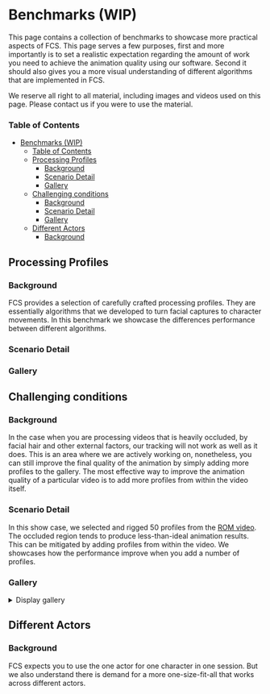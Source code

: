 # Benchmarks (WIP)
This page contains a collection of benchmarks to showcase more practical aspects of FCS. 
This page serves a few purposes, first and more importantly is to set a realistic expectation regarding the amount of work you need to achieve the animation quality using our software. Second it should also gives you a more visual understanding of different algorithms that are implemented in FCS.  

We reserve all right to all material, including images and videos used on this page. Please contact us if you were to use the material.   
### Table of Contents
- [Benchmarks (WIP)](#benchmarks-wip)
    - [Table of Contents](#table-of-contents)
  - [Processing Profiles](#processing-profiles)
    - [Background](#background)
    - [Scenario Detail](#scenario-detail)
    - [Gallery](#gallery)
  - [Challenging conditions](#challenging-conditions)
    - [Background](#background-1)
    - [Scenario Detail](#scenario-detail-1)
    - [Gallery](#gallery-1)
  - [Different Actors](#different-actors)
    - [Background](#background-2)

## Processing Profiles
### Background
FCS provides a selection of carefully crafted processing profiles. They are essentially algorithms that we developed to turn facial captures to character movements. In this benchmark we showcase the differences performance between different algorithms. 

### Scenario Detail


### Gallery



## Challenging conditions

### Background
In the case when you are processing videos that is heavily occluded, by facial hair and other external factors, our tracking will not work as well as it does. This is an area where we are actively working on, nonetheless, you can still improve the final quality of the animation by simply adding more profiles to the gallery. The most effective way to improve the animation quality of a particular video is to add more profiles from within the video itself. 

### Scenario Detail
In this show case, we selected and rigged 50 profiles from the [ROM video](https://github.com/ZukunFCS/artifacts/raw/refs/heads/master/benchmarks/common/roms/nagaki_rom.mp4). The occluded region tends to produce less-than-ideal animation results. This can be mitigated by adding profiles from within the video. We showcases how the performance improve when you add a number of profiles. 


### Gallery
<details>
  <summary >Display gallery</summary>
  
| Performance Video | Baseline (50+0 Profiles) |
| --------- | --------- |
| <video height="300" controls><source src="https://github.com/ZukunFCS/artifacts/raw/refs/heads/master/benchmarks/common/challenging_reference_set/cheek_pull_both_t01.mp4" type="video/mp4"></video> |<video height="300" controls><source src="https://github.com/ZukunFCS/artifacts/raw/refs/heads/master/benchmarks/profile_counts/baseline/cheek_pull_both_t01.mp4" type="video/mp4"></video> |
| <video height="300" controls><source src="https://github.com/ZukunFCS/artifacts/raw/refs/heads/master/benchmarks/common/challenging_reference_set/cheek_pull_right_t01.mp4" type="video/mp4"></video> |<video height="300" controls><source src="https://github.com/ZukunFCS/artifacts/raw/refs/heads/master/benchmarks/profile_counts/baseline/cheek_pull_right_t01.mp4" type="video/mp4"></video> |
| <video height="300" controls><source src="https://github.com/ZukunFCS/artifacts/raw/refs/heads/master/benchmarks/common/challenging_reference_set/down_normal_t01.mp4" type="video/mp4"></video> |<video height="300" controls><source src="https://github.com/ZukunFCS/artifacts/raw/refs/heads/master/benchmarks/profile_counts/baseline/down_normal_t01.mp4" type="video/mp4"></video> |
| <video height="300" controls><source src="https://github.com/ZukunFCS/artifacts/raw/refs/heads/master/benchmarks/common/challenging_reference_set/down_silence_t01.mp4" type="video/mp4"></video> |<video height="300" controls><source src="https://github.com/ZukunFCS/artifacts/raw/refs/heads/master/benchmarks/profile_counts/baseline/down_silence_t01.mp4" type="video/mp4"></video> |
| <video height="300" controls><source src="https://github.com/ZukunFCS/artifacts/raw/refs/heads/master/benchmarks/common/challenging_reference_set/eye_scratch_both_t01.mp4" type="video/mp4"></video> |<video height="300" controls><source src="https://github.com/ZukunFCS/artifacts/raw/refs/heads/master/benchmarks/profile_counts/baseline/eye_scratch_both_t01.mp4" type="video/mp4"></video> |
| <video height="300" controls><source src="https://github.com/ZukunFCS/artifacts/raw/refs/heads/master/benchmarks/common/challenging_reference_set/eye_scratch_left_t01.mp4" type="video/mp4"></video> |<video height="300" controls><source src="https://github.com/ZukunFCS/artifacts/raw/refs/heads/master/benchmarks/profile_counts/baseline/eye_scratch_left_t01.mp4" type="video/mp4"></video> |
| <video height="300" controls><source src="https://github.com/ZukunFCS/artifacts/raw/refs/heads/master/benchmarks/common/challenging_reference_set/eyemask_normal_t01.mp4" type="video/mp4"></video> |<video height="300" controls><source src="https://github.com/ZukunFCS/artifacts/raw/refs/heads/master/benchmarks/profile_counts/baseline/eyemask_normal_t01.mp4" type="video/mp4"></video> |
| <video height="300" controls><source src="https://github.com/ZukunFCS/artifacts/raw/refs/heads/master/benchmarks/common/challenging_reference_set/eyepatch_normal_t01.mp4" type="video/mp4"></video> |<video height="300" controls><source src="https://github.com/ZukunFCS/artifacts/raw/refs/heads/master/benchmarks/profile_counts/baseline/eyepatch_normal_t01.mp4" type="video/mp4"></video> |
| <video height="300" controls><source src="https://github.com/ZukunFCS/artifacts/raw/refs/heads/master/benchmarks/common/challenging_reference_set/Gendou_normal_t01.mp4" type="video/mp4"></video> |<video height="300" controls><source src="https://github.com/ZukunFCS/artifacts/raw/refs/heads/master/benchmarks/profile_counts/baseline/Gendou_normal_t01.mp4" type="video/mp4"></video> |
| <video height="300" controls><source src="https://github.com/ZukunFCS/artifacts/raw/refs/heads/master/benchmarks/common/challenging_reference_set/glasses_normal_t01.mp4" type="video/mp4"></video> |<video height="300" controls><source src="https://github.com/ZukunFCS/artifacts/raw/refs/heads/master/benchmarks/profile_counts/baseline/glasses_normal_t01.mp4" type="video/mp4"></video> |
| <video height="300" controls><source src="https://github.com/ZukunFCS/artifacts/raw/refs/heads/master/benchmarks/common/challenging_reference_set/hide_right_normal_t01.mp4" type="video/mp4"></video> |<video height="300" controls><source src="https://github.com/ZukunFCS/artifacts/raw/refs/heads/master/benchmarks/profile_counts/baseline/hide_right_normal_t01.mp4" type="video/mp4"></video> |
| <video height="300" controls><source src="https://github.com/ZukunFCS/artifacts/raw/refs/heads/master/benchmarks/common/challenging_reference_set/kurohige_normal_t01.mp4" type="video/mp4"></video> |<video height="300" controls><source src="https://github.com/ZukunFCS/artifacts/raw/refs/heads/master/benchmarks/profile_counts/baseline/kurohige_normal_t01.mp4" type="video/mp4"></video> |
| <video height="300" controls><source src="https://github.com/ZukunFCS/artifacts/raw/refs/heads/master/benchmarks/common/challenging_reference_set/mask_normal_t01.mp4" type="video/mp4"></video> |<video height="300" controls><source src="https://github.com/ZukunFCS/artifacts/raw/refs/heads/master/benchmarks/profile_counts/baseline/mask_normal_t01.mp4" type="video/mp4"></video> |
| <video height="300" controls><source src="https://github.com/ZukunFCS/artifacts/raw/refs/heads/master/benchmarks/common/challenging_reference_set/shirohige_normal_t01.mp4" type="video/mp4"></video> |<video height="300" controls><source src="https://github.com/ZukunFCS/artifacts/raw/refs/heads/master/benchmarks/profile_counts/baseline/shirohige_normal_t01.mp4" type="video/mp4"></video> |
| <video height="300" controls><source src="https://github.com/ZukunFCS/artifacts/raw/refs/heads/master/benchmarks/common/challenging_reference_set/tobacco_disgyst_t01.mp4" type="video/mp4"></video> |<video height="300" controls><source src="https://github.com/ZukunFCS/artifacts/raw/refs/heads/master/benchmarks/profile_counts/baseline/tobacco_disgyst_t01.mp4" type="video/mp4"></video> |
| <video height="300" controls><source src="https://github.com/ZukunFCS/artifacts/raw/refs/heads/master/benchmarks/common/challenging_reference_set/tobacco_normal_t03.mp4" type="video/mp4"></video> |<video height="300" controls><source src="https://github.com/ZukunFCS/artifacts/raw/refs/heads/master/benchmarks/profile_counts/baseline/tobacco_normal_t03.mp4" type="video/mp4"></video> |
| <video height="300" controls><source src="https://github.com/ZukunFCS/artifacts/raw/refs/heads/master/benchmarks/common/challenging_reference_set/yubibue_normal_t01.mp4" type="video/mp4"></video> |<video height="300" controls><source src="https://github.com/ZukunFCS/artifacts/raw/refs/heads/master/benchmarks/profile_counts/baseline/yubibue_normal_t01.mp4" type="video/mp4"></video> |
</details>

## Different Actors
### Background
FCS expects you to use the one actor for one character in one session. But we also understand there is demand for a more one-size-fit-all that works across different actors. 

